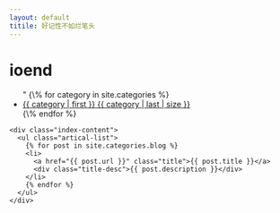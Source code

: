 ```yaml
---
layout: default
titile: 好记性不如烂笔头
---
```


<body>
  <div class="index-wrapper">
    <div class="aside">
      <div class="info-card">
        <h1>ioend</h1>
		<ul>"
		    {\% for category in site.categories %}
		    <li><a href="/categories/{{ category | first }}/" title="view all
		posts">{{ category | first }} {{ category | last | size }}</a>
		    </li>
		    {\% endfor %}
		</ul>
      </div>
      <div id="particles-js"></div>
    </div>

    <div class="index-content">
      <ul class="artical-list">
        {% for post in site.categories.blog %}
        <li>
          <a href="{{ post.url }}" class="title">{{ post.title }}</a>
          <div class="title-desc">{{ post.description }}</div>
        </li>
        {% endfor %}
      </ul>
    </div>
  </div>
</body>
